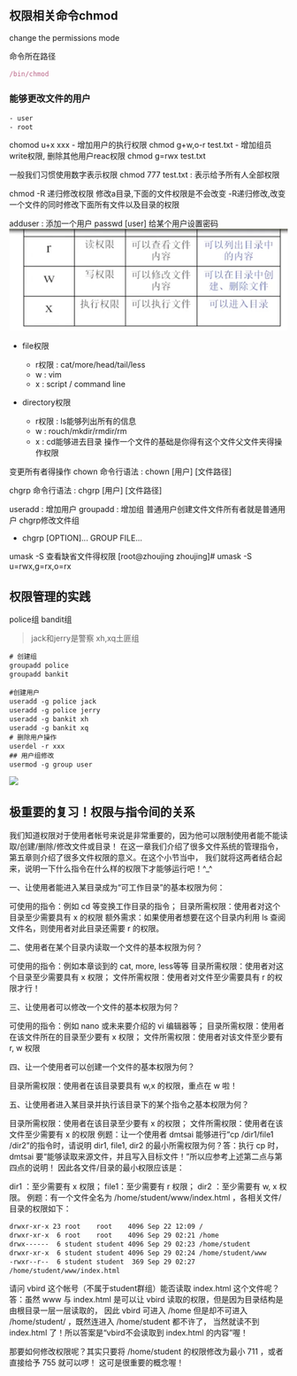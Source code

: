## 权限相关命令chmod
change the permissions mode

命令所在路径
```js
/bin/chmod
```
### 能够更改文件的用户
    - user
    - root

chomod u+x xxx
    - 增加用户的执行权限
chmod g+w,o-r test.txt
    - 增加组员write权限, 删除其他用户reac权限
chmod g=rwx test.txt

一般我们习惯使用数字表示权限
chmod 777 test.txt : 表示给予所有人全部权限

chmod -R 递归修改权限
修改a目录,下面的文件权限是不会改变
-R递归修改,改变一个文件的同时修改下面所有文件以及目录的权限

adduser : 添加一个用户
passwd [user] 给某个用户设置密码
<img src='images/文件权限.png'>

- file权限
  -  r权限 : cat/more/head/tail/less
  -  w : vim
  -  x : script / command line
  

- directory权限
  - r权限 : ls能够列出所有的信息
  - w : rouch/mkdir/rmdir/rm
  - x : cd能够进去目录
操作一个文件的基础是你得有这个文件父文件夹得操作权限


变更所有者得操作
chown
命令行语法 : chown [用户] [文件路径]

chgrp
命令行语法 : chgrp [用户] [文件路径]

useradd : 增加用户
groupadd : 增加组
普通用户创建文件文件所有者就是普通用户
chgrp修改文件组
* chgrp [OPTION]... GROUP FILE...


umask -S 查看缺省文件得权限
[root@zhoujing zhoujing]# umask -S
u=rwx,g=rx,o=rx

## 权限管理的实践
police组
bandit组
> jack和jerry是警察
> xh,xq土匪组

```shell
# 创建组
groupadd police
groupadd bankit

#创建用户
useradd -g police jack
useradd -g police jerry
useradd -g bankit xh
useradd -g bankit xq
# 删除用户操作
userdel -r xxx
## 用户组修改
usermod -g group user
```
<image src='../images/权限练习.png'></image>

## 极重要的复习！权限与指令间的关系

我们知道权限对于使用者帐号来说是非常重要的，因为他可以限制使用者能不能读取/创建/删除/修改文件或目录！ 在这一章我们介绍了很多文件系统的管理指令，第五章则介绍了很多文件权限的意义。在这个小节当中， 我们就将这两者结合起来，说明一下什么指令在什么样的权限下才能够运行吧！^_^


一、让使用者能进入某目录成为“可工作目录”的基本权限为何：


可使用的指令：例如 cd 等变换工作目录的指令；
目录所需权限：使用者对这个目录至少需要具有 x 的权限
额外需求：如果使用者想要在这个目录内利用 ls 查阅文件名，则使用者对此目录还需要 r 的权限。

二、使用者在某个目录内读取一个文件的基本权限为何？

可使用的指令：例如本章谈到的 cat, more, less等等
目录所需权限：使用者对这个目录至少需要具有 x 权限；
文件所需权限：使用者对文件至少需要具有 r 的权限才行！

三、让使用者可以修改一个文件的基本权限为何？

可使用的指令：例如 nano 或未来要介绍的 vi 编辑器等；
目录所需权限：使用者在该文件所在的目录至少要有 x 权限；
文件所需权限：使用者对该文件至少要有 r, w 权限

四、让一个使用者可以创建一个文件的基本权限为何？

目录所需权限：使用者在该目录要具有 w,x 的权限，重点在 w 啦！

五、让使用者进入某目录并执行该目录下的某个指令之基本权限为何？

目录所需权限：使用者在该目录至少要有 x 的权限；
文件所需权限：使用者在该文件至少需要有 x 的权限
例题：让一个使用者 dmtsai 能够进行“cp /dir1/file1 /dir2”的指令时，请说明 dir1, file1, dir2 的最小所需权限为何？答：执行 cp 时， dmtsai 要“能够读取来源文件，并且写入目标文件！”所以应参考上述第二点与第四点的说明！ 因此各文件/目录的最小权限应该是：

dir1 ：至少需要有 x 权限；
file1：至少需要有 r 权限；
dir2 ：至少需要有 w, x 权限。
例题：有一个文件全名为 /home/student/www/index.html ，各相关文件/目录的权限如下：
```
drwxr-xr-x 23 root    root    4096 Sep 22 12:09 /
drwxr-xr-x  6 root    root    4096 Sep 29 02:21 /home
drwx------  6 student student 4096 Sep 29 02:23 /home/student
drwxr-xr-x  6 student student 4096 Sep 29 02:24 /home/student/www
-rwxr--r--  6 student student  369 Sep 29 02:27 /home/student/www/index.html
```

请问 vbird 这个帐号（不属于student群组）能否读取 index.html 这个文件呢？答：虽然 www 与 index.html 是可以让 vbird 读取的权限，但是因为目录结构是由根目录一层一层读取的， 因此 vbird 可进入 /home 但是却不可进入 /home/student/ ，既然连进入 /home/student 都不许了， 当然就读不到 index.html 了！所以答案是“vbird不会读取到 index.html 的内容”喔！

那要如何修改权限呢？其实只要将 /home/student 的权限修改为最小 711 ，或者直接给予 755 就可以啰！ 这可是很重要的概念喔！
